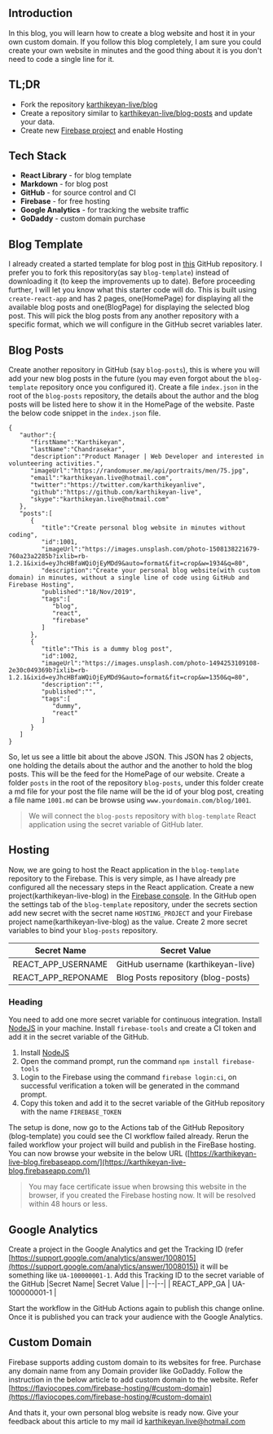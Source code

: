 ## Introduction
In this blog, you will learn how to create a blog website and host it in your own custom domain. If you follow this blog completely, I am sure you could create your own website in minutes and the good thing about it is you don't need to code a single line for it.
## TL;DR
- Fork the repository [karthikeyan-live/blog](https://github.com/karthikeyan-live/blog)
- Create a repository similar to [karthikeyan-live/blog-posts](https://github.com/karthikeyan-live/blog-posts) and update your data.
- Create new [Firebase project](https://console.firebase.google.com/) and enable Hosting

## Tech Stack
- **React Library** - for blog template
- **Markdown** - for blog post
- **GitHub** - for source control and CI
- **Firebase** - for free hosting
- **Google Analytics** - for tracking the website traffic
- **GoDaddy** - custom domain purchase

## Blog Template
I already created a started template for blog post in [this](https://github.com/karthikeyan-live/karthikeyan-live) GitHub repository. I prefer you to fork this repository(as say `blog-template`) instead of downloading it (to keep the improvements up to date). 
Before proceeding further, I will let you know what this starter code will do. This is built using `create-react-app` and has 2 pages, one(HomePage) for displaying all the available blog posts and one(BlogPage) for displaying the selected blog post. This will pick the blog posts from any another repository with a specific format, which we will configure in the GitHub secret variables later.
## Blog Posts
Create another repository in GitHub (say `blog-posts`), this is where you will add your new blog posts in the future (you may even forgot about the `blog-template` repository once you configured it). Create a file `index.json` in the root of the `blog-posts` repository, the details about the author and the blog posts will be listed here to show it in the HomePage of the website.
Paste the below code snippet in the `index.json` file.

    
    { 
	   "author":{ 
	      "firstName":"Karthikeyan",
	      "lastName":"Chandrasekar",
	      "description":"Product Manager | Web Developer and interested in volunteering activities.",
		  "imageUrl":"https://randomuser.me/api/portraits/men/75.jpg",
	      "email":"karthikeyan.live@hotmail.com",
	      "twitter":"https://twitter.com/karthikeyanlive",
	      "github":"https://github.com/karthikeyan-live",
	      "skype":"karthikeyan.live@hotmail.com"
	   },
	   "posts":[ 
	      { 
	         "title":"Create personal blog website in minutes without coding",
	         "id":1001,
	         "imageUrl":"https://images.unsplash.com/photo-1508138221679-760a23a2285b?ixlib=rb-1.2.1&ixid=eyJhcHBfaWQiOjEyMDd9&auto=format&fit=crop&w=1934&q=80",
	         "description":"Create your personal blog website(with custom domain) in minutes, without a single line of code using GitHub and Firebase Hosting",
	         "published":"18/Nov/2019",
	         "tags":[ 
	            "blog",
	            "react",
	            "firebase"
	         ]
	      },
	      { 
	         "title":"This is a dummy blog post",
	         "id":1002,
	         "imageUrl":"https://images.unsplash.com/photo-1494253109108-2e30c049369b?ixlib=rb-1.2.1&ixid=eyJhcHBfaWQiOjEyMDd9&auto=format&fit=crop&w=1350&q=80",
	         "description":"",
	         "published":"",
	         "tags":[ 
	            "dummy",
	            "react"
	         ]
	      }
	   ]
	}
    
So, let us see a little bit about the above JSON. This JSON has 2 objects, one holding the details about the author and the another to hold the blog posts. This will be the feed for the HomePage of our website.
Create a folder `posts` in the root of the repository `blog-posts`, under this folder create a md file for your post the file name will be the id of your blog post, creating a file name `1001.md` can be browse using `www.yourdomain.com/blog/1001`.

> We will connect the `blog-posts` repository with `blog-template` React application using the secret variable of GitHub later.

## Hosting
Now, we are going to host the React application in the `blog-template` repository to the Firebase. This is very simple, as I have already pre configured all the necessary steps in the React application. Create a new project(karthikeyan-live-blog) in the [Firebase console](https://console.firebase.google.com/). In the GitHub open the settings tab of the `blog-template` repository, under the secrets section add new secret with the secret name `HOSTING_PROJECT` and your Firebase project name(karthikeyan-live-blog) as the value. Create 2 more secret variables to bind your `blog-posts` repository.

|Secret Name| Secret Value |
|--|--|
| REACT_APP_USERNAME | GitHub username (karthikeyan-live) |
| REACT_APP_REPONAME | Blog Posts repository (blog-posts) |

### Heading
You need to add one more secret variable for continuous integration. Install [NodeJS](https://nodejs.org/) in your machine. Install `firebase-tools` and create a CI token and add it in the secret variable of the GitHub.

 1. Install [NodeJS](https://nodejs.org/)
 2. Open the command prompt, run the command `npm install firebase-tools`
 3. Login to the Firebase using the command `firebase login:ci`, on successful verification a token will be generated in the command prompt.
 4. Copy this token and add it to the secret variable of the GitHub repository with the name `FIREBASE_TOKEN`

The setup is done, now go to the Actions tab of the GitHub Repository (blog-template) you could see the CI workflow failed already. Rerun the failed workflow your project will build and publish in the FireBase hosting. You can now browse your website in the below URL ([https://karthikeyan-live-blog.firebaseapp.com/](https://karthikeyan-live-blog.firebaseapp.com/))

> You may face certificate issue when browsing this website in the browser, if you created the Firebase hosting now. It will be resolved within 48 hours or less.
## Google Analytics
Create a project in the Google Analytics and get the Tracking ID  (refer [https://support.google.com/analytics/answer/1008015](https://support.google.com/analytics/answer/1008015)) it will be something like `UA-100000001-1`. Add this Tracking ID to the secret variable of the GitHub
|Secret Name| Secret Value |
|--|--|
| REACT_APP_GA | UA-100000001-1 |

Start the workflow in the GitHub Actions again to publish this change online. Once it is published you can track your audience with the Google Analytics.
## Custom Domain
Firebase supports adding custom domain to its websites for free. Purchase any domain name from any Domain provider like GoDaddy. Follow the instruction in the below article to add custom domain to the website.
Refer [https://flaviocopes.com/firebase-hosting/#custom-domain](https://flaviocopes.com/firebase-hosting/#custom-domain)

And thats it, your own personal blog website is ready now.
Give your feedback about this article to my mail id karthikeyan.live@hotmail.com
<!--stackedit_data:
eyJoaXN0b3J5IjpbMTg3NDIwOTQ3OCwyMDEzNDgwOTMzLC0yMT
M5MzM1NDIyLDE4Mzk5MzMzMTMsMTkyMDEzODYyNiwtOTU0MTQw
NjY2LC0yMDI3ODk4Mjk2LDEwMTY1NTU1OTksLTE3ODI4MTk0NT
gsLTg1MzAzODA3NV19
-->